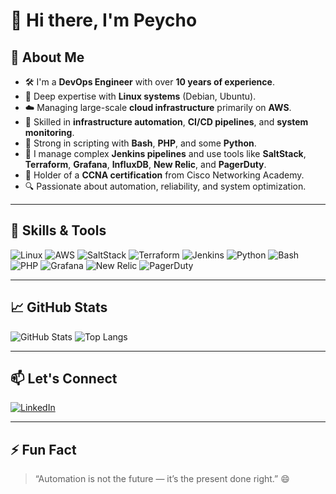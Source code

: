 # 👋 Hi there, I'm Peycho

## 💼 About Me

- 🛠️ I'm a **DevOps Engineer** with over **10 years of experience**.
- 🐧 Deep expertise with **Linux systems** (Debian, Ubuntu).
- ☁️ Managing large-scale **cloud infrastructure** primarily on **AWS**.
- 🔧 Skilled in **infrastructure automation**, **CI/CD pipelines**, and **system monitoring**.
- 🧪 Strong in scripting with **Bash**, **PHP**, and some **Python**.
- 🧰 I manage complex **Jenkins pipelines** and use tools like **SaltStack**, **Terraform**, **Grafana**, **InfluxDB**, **New Relic**, and **PagerDuty**.
- 📡 Holder of a **CCNA certification** from Cisco Networking Academy.
- 🔍 Passionate about automation, reliability, and system optimization.

---

## 🧠 Skills & Tools

![Linux](https://img.shields.io/badge/Linux-Debian%2FUbuntu-informational?style=flat-square&logo=linux)
![AWS](https://img.shields.io/badge/AWS-Cloud-232F3E?style=flat-square&logo=amazonaws&logoColor=white)
![SaltStack](https://img.shields.io/badge/SaltStack-Automation-00AEEF?style=flat-square)
![Terraform](https://img.shields.io/badge/Terraform-Infrastructure-7B42BC?style=flat-square&logo=terraform)
![Jenkins](https://img.shields.io/badge/Jenkins-CI%2FCD-D24939?style=flat-square&logo=jenkins)
![Python](https://img.shields.io/badge/Python-3.x-yellow?style=flat-square&logo=python)
![Bash](https://img.shields.io/badge/Bash-Scripting-4EAA25?style=flat-square&logo=gnu-bash)
![PHP](https://img.shields.io/badge/PHP-Legacy%2FScripting-8892BF?style=flat-square&logo=php)
![Grafana](https://img.shields.io/badge/Grafana-Monitoring-F46800?style=flat-square&logo=grafana)
![New Relic](https://img.shields.io/badge/NewRelic-Observability-008C99?style=flat-square&logo=new-relic)
![PagerDuty](https://img.shields.io/badge/PagerDuty-OnCall-green?style=flat-square&logo=pagerduty)

---

## 📈 GitHub Stats

![GitHub Stats](https://github-readme-stats.vercel.app/api?username=yourusername&show_icons=true&theme=gruvbox&count_private=true)
![Top Langs](https://github-readme-stats.vercel.app/api/top-langs/?username=yourusername&layout=compact&theme=gruvbox)

---

## 📫 Let's Connect

[![LinkedIn](https://img.shields.io/badge/-LinkedIn-blue?style=flat-square&logo=linkedin&logoColor=white)](https://www.linkedin.com/in/peycho/)

---

## ⚡ Fun Fact

> “Automation is not the future — it’s the present done right.” 😄
